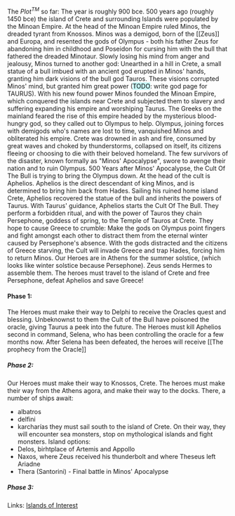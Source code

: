 The $Plot^{TM}$ so far:
The year is roughly 900 bce.
500 years ago (roughly 1450 bce) the island of Crete and surrounding Islands were populated by the Minoan Empire. 
At the head of the Minoan Empire ruled Minos, the dreaded tyrant from Knossos. 
Minos was a demigod, born of the [[Zeus]] and Europa, and resented the gods of Olympus - both his father Zeus for abandoning him in childhood and Poseidon for cursing him with the bull that fathered the dreaded Minotaur.
Slowly losing his mind from anger and jealousy, Minos turned to another god:
Unearthed in a hill in Crete,  a small statue of a bull imbued with an ancient god erupted in Minos' hands, granting him dark visions of the bull god Tauros.
These visions corrupted Minos' mind, but granted him great power (<mark style="background: #ABF7F7A6;">TODO</mark>: write god page for TAURUS).
With his new found power Minos founded the Minoan Empire, which conquered the islands near Crete and subjected them to slavery and suffering expanding his empire and worshiping Taurus.
The Greeks on the mainland feared the rise of this empire headed by the mysterious blood-hungry god, so they called out to Olympus to help. 
Olympus, joining forces with demigods who's names are lost to time, vanquished Minos and obliterated his empire.
Crete was drowned in ash and fire, consumed by great waves and choked by thunderstorms, collapsed on itself, its citizens fleeing or choosing to die with their beloved homeland.
The few survivors of the disaster, known formally as "Minos' Apocalypse", swore to avenge their nation and to ruin Olympus.
500 Years after Minos' Apocalypse, the Cult Of The Bull is trying to bring the Olympus down.
At the head of the cult is Aphelios. Aphelios is the direct descendant of king Minos, and is determined to bring him back from Hades.
Sailing his ruined home island Crete, Aphelios recovered the statue of the bull and inherits the powers of Taurus. 
With Taurus' guidance, Aphelios starts the Cult Of The Bull. 
They perform a forbidden ritual, and with the power of Tauros they chain Persephone, goddess of spring, to the Temple of Tauros at Crete.
They hope to cause Greece to crumble:
Make the gods on Olympus point fingers and fight amongst each other to distract them from the eternal winter caused by Persephone's absence.
With the gods distracted and the citizens of Greece starving, the Cult will  invade Greece and trap Hades, forcing him to return Minos.
Our Heroes are in Athens for the summer solstice, (which looks like winter solstice because Persephone). 
Zeus sends Hermes to assemble them.
The heroes must travel to the island of Crete and free Persephone, defeat Aphelios and save Greece!

#### Phase 1: 
The Heroes must make their way to Delphi to receive the Oracles quest and blessing.
Unbeknownst to them the Cult of the Bull have poisoned the oracle, giving Taurus a 
peek into the future.
The Heroes must kill Aphelios second in command, Selena, who has been controlling the oracle for a few months now.
After Selena has been defeated, the heroes will receive [[The prophecy from the Oracle]]


##### Phase 2:
Our Heroes must make their way to Knossos, Crete.
The heroes must make their way from the Athens agora, and make their way to the docks. 
There, a number of ships await:
- albatros
- delfini
- karcharías
they must sail south to the island of Crete.
On their way, they will encounter sea monsters, stop on mythological islands and fight monsters.
Island options:
- Delos, birhtplace of Artemis and Appollo
- Naxos, where Zeus received his thunderbolt and where Theseus left Ariadne
- Thera (Santorini) - Final battle in Minos' Apocalypse

##### Phase 3:






Links:
[Islands of Interest](https://www.kidslovegreece.com/en/our_top_selections/best-greek-islands-to-visit-with-families-and-kids-who-love-greek-mythology/) 